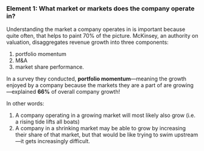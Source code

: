 ### **Element 1: What market or markets does the company operate in?**

Understanding the market a company operates in is important because quite often, that helps to paint 70% of the picture. McKinsey, an authority on valuation, disaggregates revenue growth into three components: 

 1. portfolio momentum
 2. M&A
 3. market share performance.

In a survey they conducted, **portfolio momentum**—meaning the growth enjoyed by a company because the markets they are a part of are growing—explained **66%** of overall company growth!

In other words:

1. A company operating in a growing market will most likely also grow (i.e. a rising tide lifts all boats)
2. A company in a shrinking market may be able to grow by increasing their share of that market, but that would be like trying to swim upstream—it gets increasingly difficult.